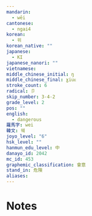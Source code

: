 ```yaml
---
mandarin:
  - wēi
cantonese:
  - ngai4
korean:
  - 위
korean_native: ""
japanese:
  - KI
japanese_nanori: ""
vietnamese:
middle_chinese_initial: ŋ
middle_chinese_final: ɣiuᴇ
stroke_count: 6
radical: 卩
skip_number: 3-4-2
grade_level: 2
pos: ""
english:
  - dangerous
羅馬字: wei
韓文: 웨
joyo_level: "6"
hsk_level: ""
hanmun_edu_level: 中
danayo_id: 2042
mc_id: 453
graphemic_classification: 會意
stand_in: 危険
aliases:
---
```


# Notes
